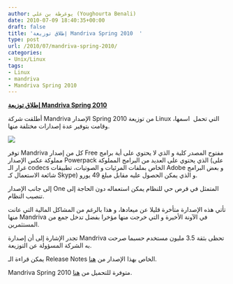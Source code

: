 ```yaml
---
author: يوغرطة بن علي (Youghourta Benali)
date: 2010-07-09 18:40:35+00:00
draft: false
title: 'إطلاق توزيعة Mandriva Spring 2010  '
type: post
url: /2010/07/mandriva-spring-2010/
categories:
- Unix/Linux
tags:
- Linux
- mandriva
- Mandriva Spring 2010
---
```


**[إطلاق توزيعة Mandriva Spring 2010](https://www.it-scoop.com/2010/07/mandriva-spring-2010/)**




أطلقت شركة Mandriva الإصدار Spring 2010 من توزيعة Linux التي تحمل  اسمها، وقامت بتوفير عدة إصدارات مختلفة منها.




[![](https://www.it-scoop.com/wp-content/uploads/2009/11/mandrivalogo.jpg)
](https://www.it-scoop.com/2010/07/mandriva-spring-2010/)


توفر Mandriva كل من إصدار Free مفتوح المصدر كلية و الذي لا يحتوي على أية برامج مملوكة عكس الإصدار Powerpack الذي يحتوي على العديد من البرامج المملوكة (على غرار الـ codecs الخاص بملفات المرئيات و الصوتيات، تطبيقات Adobe و بعض البرامج شائعة الاستعمال كـ Skype) و الذي يمكن الحصول عليه مقابل مبلغ 49 يورو.

إلى جانب الإصدار One المتمثل في قرص حي للنظام يمكن استعماله دون الحاجة إلى تنصيب النظام.

تأتي هذه الإصدارة متأخرة قليلا عن ميعادها، و هذا بالرغم من المشاكل المالية التي عانت منها Mandriva في الآونة الأخيرة و التي خرجت منها مؤخرا بفضل تدخل جمع من المستثمرين.

تجدر الإشارة إلى أن إصدارة Mandriva تحظى بثقة 3.5 مليون مستخدم حسبما صرحت به الشركة المسؤولة عن التوزيعة.

يمكن قراءة الـ Release Notes الخاص بهذا الإصدار من [هنا](http://wiki.mandriva.com/en/2010.1_Notes).

Mandriva Spring 2010 متوفرة للتحميل من [هنا](http://www2.mandriva.com/fr/downloads/).
